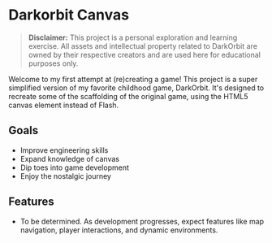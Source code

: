 # Darkorbit Canvas

> **Disclaimer:** This project is a personal exploration and learning exercise. All assets and intellectual property related to DarkOrbit are owned by their respective creators and are used here for educational purposes only.

Welcome to my first attempt at (re)creating a game! This project is a super simplified version of my favorite childhood game, DarkOrbit. It's designed to recreate some of the scaffolding of the original game, using the HTML5 canvas element instead of Flash.

## Goals
- Improve engineering skills
- Expand knowledge of canvas
- Dip toes into game development
- Enjoy the nostalgic journey

## Features
- To be determined. As development progresses, expect features like map navigation, player interactions, and dynamic environments.
